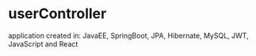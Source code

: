 # userController
application created in: JavaEE, SpringBoot, JPA, Hibernate, MySQL, JWT, JavaScript and React
